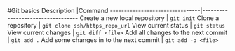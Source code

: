 #Git basics
Description                     |Command
--------------------------------|----------------------------------
Create a new local repository   | `git init`
Clone a repository              | `git clone ssh/https_repo_url`
View current status             | `git status`
View current changes            | `git diff <file>`
Add all changes to the next commit | `git add .`
Add some changes in <file> to the next commit | `git add -p <file>`
